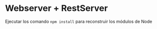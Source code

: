 # Webserver + RestServer

Ejecutar los comando  ``` npm install ``` para reconstruir los módulos de Node

